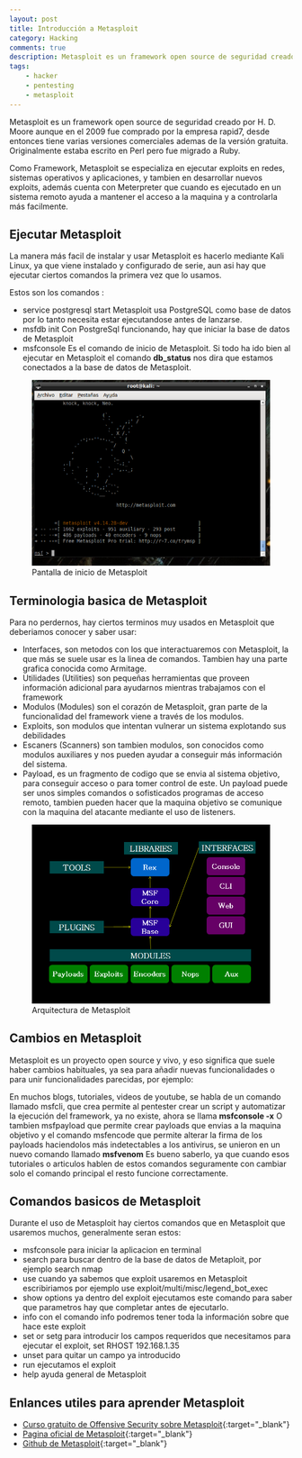 ```yaml
---
layout: post
title: Introducción a Metasploit
category: Hacking
comments: true
description: Metasploit es un framework open source de seguridad creado por H. D. Moore aunque en el 2009 fue comprado por la empresa rapid7, desde entonces tiene varias versiones comerciales ademas de la versión gratuita. Originalmente estaba escrito en Perl pero fue migrado a Ruby.
tags:       
    - hacker
    - pentesting
    - metasploit
---
```


Metasploit es un framework open source de seguridad creado por H. D. Moore aunque en el 2009 fue comprado por la empresa rapid7, desde entonces tiene varias versiones comerciales ademas de la versión gratuita. Originalmente estaba escrito en Perl pero fue migrado a Ruby.

Como Framework, Metasploit se especializa en ejecutar exploits en redes, sistemas operativos y aplicaciones, y tambien en desarrollar nuevos exploits, además cuenta con Meterpreter que cuando es ejecutado en un sistema remoto ayuda a mantener el acceso a la maquina y a controlarla más facilmente.

## Ejecutar Metasploit

La manera más facil de instalar y usar Metasploit es hacerlo mediante Kali Linux,  ya que viene instalado y configurado de serie, aun asi hay que ejecutar ciertos comandos la primera vez que lo usamos.

Estos son los comandos :

* service postgresql start    Metasploit usa PostgreSQL como base de datos por lo tanto necesita estar ejecutandose antes de lanzarse.
* msfdb init  Con PostgreSql funcionando, hay que iniciar la base de datos de Metasploit
* msfconsole  Es el comando de inicio de Metasploit. Si todo ha ido bien al ejecutar en Metasploit el comando __db_status__ nos dira que estamos conectados a la base de datos de Metasploit.

<figure>
<img alt="Pantalla inicio de Metasploit" src="/resources/images/metasploit-intro.png"/>
<figcaption>
Pantalla de inicio de Metasploit
</figcaption>
</figure>


## Terminologia basica de Metasploit

Para no perdernos, hay ciertos terminos muy usados en Metasploit que deberiamos conocer y saber usar: 

* Interfaces, son metodos con los que interactuaremos con Metasploit, la que más se suele usar es la linea de comandos. Tambien hay una parte grafica conocida como Armitage.
* Utilidades (Utilities) son pequeñas herramientas que proveen información adicional para ayudarnos mientras trabajamos con el framework
* Modulos (Modules) son el corazón de Metasploit, gran parte de la funcionalidad del framework viene a través de los modulos.
* Exploits, son modulos que intentan vulnerar un sistema explotando sus debilidades
* Escaners (Scanners) son tambien modulos, son conocidos como modulos auxiliares y nos pueden ayudar a conseguir más información del sistema.
* Payload, es un fragmento de codigo que se envia al sistema objetivo, para conseguir acceso o para tomer control de este. Un payload puede ser unos simples comandos o sofisticados programas de acceso remoto, tambien pueden hacer que la maquina objetivo se comunique con la maquina del atacante mediante el uso de listeners.

<figure>
<img alt="Arquitectura de Metasploit" class="img img-responsive" src="/resources/images/Metasploit-arquitectura.png"/>
<figcaption>
Arquitectura de Metasploit
</figcaption>
</figure>


## Cambios en Metasploit

Metasploit es un proyecto open source y vivo, y eso significa que suele haber cambios habituales, ya sea para añadir nuevas funcionalidades o para unir funcionalidades parecidas, por ejemplo:

En muchos blogs, tutoriales, videos de youtube, se habla de un comando llamado msfcli, que crea permite al pentester crear un script y automatizar la ejecución del framework, ya no existe, ahora se llama __msfconsole -x__
O tambien msfpayload que permite crear payloads que envias a la maquina objetivo y el comando msfencode que permite alterar la firma de los payloads haciendolos más indetectables a los antivirus, se unieron en un nuevo comando llamado __msfvenom__
Es bueno saberlo, ya que cuando esos tutoriales o articulos hablen de estos comandos seguramente con cambiar solo el comando principal el resto funcione correctamente.



## Comandos basicos de Metasploit

Durante el uso de Metasploit hay ciertos comandos que en Metasploit que usaremos muchos, generalmente seran estos:

* msfconsole para iniciar la aplicacion en terminal
* search para buscar dentro de la base de datos de Metaploit, por ejemplo search nmap
* use  cuando ya sabemos que exploit usaremos en Metasploit escribiriamos por ejemplo use  exploit/multi/misc/legend_bot_exec   
* show options ya dentro del exploit ejecutamos este comando para saber que parametros hay que completar antes de ejecutarlo.
* info con el comando info podremos tener toda la información sobre que hace este exploit
* set or setg  para introducir los campos requeridos que necesitamos para ejecutar el exploit, set RHOST 192.168.1.35
* unset para quitar un campo ya introducido
* run  ejecutamos el exploit
* help ayuda general de Metasploit


## Enlances utiles para aprender Metasploit

* [Curso gratuito de Offensive Security sobre Metasploit](https://www.offensive-security.com/metasploit-unleashed/){:target="_blank"}
* [Pagina oficial de Metasploit](https://www.rapid7.com/products/metasploit/){:target="_blank"}
* [Github de Metasploit](https://github.com/rapid7/metasploit-framework){:target="_blank"}






